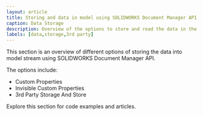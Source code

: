 ```yaml
---
layout: article
title: Storing and data in model using SOLIDWORKS Document Manager API
caption: Data Storage
description: Overview of the options to store and read the data in the model using SOLIDWORKS Document Manager API
labels: [data,storage,3rd party]
---
```

This section is an overview of different options of storing the data into model stream using SOLIDWORKS Document Manager API.

The options include:

* Custom Properties
* Invisible Custom Properties
* 3rd Party Storage And Store

Explore this section for code examples and articles.